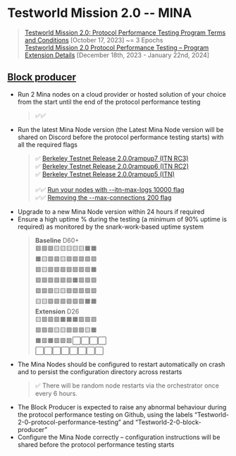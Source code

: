 # Testworld Mission 2.0 -- MINA

> [Testworld Mission 2.0: Protocol Performance Testing Program Terms and Conditions](https://minaprotocol.com/testworld-2-protocol-performance-tcs) [October 17, 2023] ~= 3 Epochs <br/>
> [Testworld Mission 2.0 Protocol Performance Testing – Program Extension Details](https://minaprotocol.com/blog/testworld-mission-2-0-program-extension-details) [December 18th, 2023 - January 22nd, 2024] 

## [Block producer](block-producer)
* Run 2 Mina nodes on a cloud provider or hosted solution of your choice from the start until the end of the protocol performance testing
  > ✅✅ 
* Run the latest Mina Node version (the Latest Mina Node version will be shared on Discord before the protocol performance testing starts) with all the required flags
  > ✅ [Berkeley Testnet Release 2.0.0rampup7 (ITN RC3)](https://github.com/MinaProtocol/mina/releases/tag/2.0.0rampup7) <br/>
  > ✅ [Berkeley Testnet Release 2.0.0rampup6 (ITN RC2)](https://github.com/MinaProtocol/mina/releases/tag/2.0.0rampup6) <br/>
  > ✅ [Berkeley Testnet Release 2.0.0rampup5 (ITN)](https://github.com/MinaProtocol/mina/releases/tag/2.0.0rampup5) <br/><br/>
  > ✅✅ [Run your nodes with --itn-max-logs 10000 flag](https://github.com/MinaProtocol/mina/releases/tag/2.0.0rampup7) <br/>
  > ✅✅ [Removing the --max-connections 200 flag](https://github.com/o1-labs/docs2/pull/719)
* Upgrade to a new Mina Node version within 24 hours if required
* Ensure a high uptime % during the testing (a minimum of 90% uptime is required) as monitored by the snark-work-based uptime system
  > **Baseline** D60+ <br/>
  > 🟩🟩🟩🟨🟨🟨🟨🟨🟧🟧 <br/>
  > 🟧🟨🟩🟩🟨🟩🟩🟩🟩🟩 <br/>
  > 🟩🟨🟩🟩🟩🟩🟩🟩🟩🟧 <br/>
  > 🟩🟩🟩🟩🟩🟩🟧🟩🟩🟩 <br/>
  > 🟩🟩🟩🟨🟨🟩🟩🟩🟩🟩 <br/>
  > 🟨🟨🟩🟩🟩🟩🟩🟩🟧🟧 <br/>
  >  **Extension** D26<br/>
  > 🟨🟩🟩🟩🟧🟧🟧🟩🟩🟩 <br/>
  > 🟩🟩🟩🟨🟨🟩🟩🟩🟨🟧 <br/>
  > 🟧🟥🟧🟩🟩🟩⬜⬜⬜⬜ <br/>
  > ⬜⬜⬜⬜⬜⬜⬜⬜
* The Mina Nodes should be configured to restart automatically on crash and to persist the configuration directory across restarts
  > ✅ There will be random node restarts via the orchestrator once every 6 hours.
* The Block Producer is expected to raise any abnormal behaviour during the protocol performance testing on Github, using the labels “Testworld-2-0-protocol-performance-testing” and “Testworld-2-0-block-producer”
* Configure the Mina Node correctly – configuration instructions will be shared before the protocol performance testing starts

    
